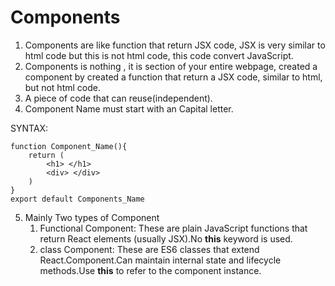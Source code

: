 # Components

1. Components are like function that return JSX code, JSX is very similar to html code but this is not html code, this code convert JavaScript.
2. Components is nothing , it is section of your entire webpage, created a component by created a function that return a JSX code, similar to html, but not html code.
3. A piece of code that can reuse(independent).
4. Component Name must start with an Capital letter.

SYNTAX:

    function Component_Name(){
        return (
            <h1> </h1>
            <div> </div>
        )
    }
    export default Components_Name


5. Mainly Two types of Component
    1. Functional Component: These are plain JavaScript functions that return React elements (usually JSX).No <strong>this</strong> keyword is used.
    2. class Component: These are ES6 classes that extend React.Component.Can maintain internal state and lifecycle methods.Use <strong>this</strong> to refer to the component instance.

